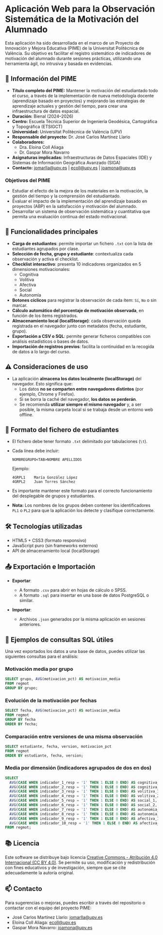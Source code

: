 # Aplicación Web para la Observación Sistemática de la Motivación del Alumnado

Esta aplicación ha sido desarrollada en el marco de un Proyecto de Innovación y Mejora Educativa (PIME) de la Universitat Politècnica de València. Su objetivo es facilitar el registro sistemático de indicadores de motivación del alumnado durante sesiones prácticas, utilizando una herramienta ágil, no intrusiva y basada en evidencias.

## 🧾 Información del PIME

- **Título completo del PIME:** Mantener la motivación del estudiantado todo el curso, a través de la implementación de nueva metodología docente (aprendizaje basado en proyectos) y mejorando las estrategias de aprendizaje actuales y gestión del tiempo, para crear una infraestructura de datos espacial.
- **Duración:** Bienal (2024–2026)
- **Centro:** Escuela Técnica Superior de Ingeniería Geodésica, Cartográfica y Topográfica (ETSIGCT)
- **Universidad:** Universitat Politècnica de València (UPV)
- **Responsable del proyecto:** Dr. José Carlos Martínez Llario
- **Colaboradores:**
  - Dra. Eloína Coll Aliaga
  - Dr. Gaspar Mora Navarro
- **Asignaturas implicadas:** Infraestructuras de Datos Espaciales (IDE) y Sistemas de Información Geográfica Avanzado (SIGA)
- **Contacto:** jomarlla@upv.es | ecoll@upv.es | joamona@upv.es

### Objetivos del PIME

- Estudiar el efecto de la mejora de los materiales en la motivación, la gestión del tiempo y la comprensión del estudiantado.
- Evaluar el impacto de la implementación del aprendizaje basado en proyectos (ABP) en la satisfacción y motivación del alumnado.
- Desarrollar un sistema de observación sistemática y cuantitativa que permita una evaluación continua del estado motivacional.

## 🚀 Funcionalidades principales

- **Carga de estudiantes**: permite importar un fichero `.txt` con la lista de estudiantes agrupados por clase.
- **Selección de fecha, grupo y estudiante**: contextualiza cada observación y activa el checklist.
- **Checklist interactivo**: presenta 10 indicadores organizados en 5 dimensiones motivacionales:
  - Cognitiva
  - Volitiva
  - Afectiva
  - Social
  - Autonomía
- **Botones cíclicos** para registrar la observación de cada ítem: `Sí`, `No` o sin marcar.
- **Cálculo automático del porcentaje de motivación observada**, en función de los ítems registrados.
- **Almacenamiento local (localStorage)**: cada observación queda registrada en el navegador junto con metadatos (fecha, estudiante, grupo).
- **Exportación a CSV o SQL**: permite generar ficheros compatibles con análisis estadísticos o bases de datos.
- **Importación de registros previos**: facilita la continuidad en la recogida de datos a lo largo del curso.

## ⚠️ Consideraciones de uso

- La aplicación **almacena los datos localmente (localStorage)** del navegador. Esto significa que:
  - Los datos **no se comparten entre navegadores distintos** (por ejemplo, Chrome y Firefox).
  - Si se borra la caché del navegador, **los datos se perderán**.
  - Se recomienda **utilizar siempre el mismo navegador** y, a ser posible, la misma carpeta local si se trabaja desde un entorno web offline.

## 📄 Formato del fichero de estudiantes

- El fichero debe tener formato `.txt` delimitado por tabulaciones (`\t`).
- Cada línea debe incluir:

  ```
  NOMBREGRUPO<TAB>NOMBRE APELLIDOS
  ```
  Ejemplo:
  ```
  4GRPL1	María González López
  4GRPL2	Juan Torres Sánchez
  ```

- Es importante mantener este formato para el correcto funcionamiento del desplegable de grupos y estudiantes.
- **Nota:** Los nombres de los grupos deben contener los identificadores `PL1` o `PL2` para que la aplicación los detecte y clasifique correctamente.

## 🛠 Tecnologías utilizadas

- HTML5 + CSS3 (formato responsivo)
- JavaScript puro (sin frameworks externos)
- API de almacenamiento local (localStorage)

## 📤 Exportación e Importación

- **Exportar**:
  - A formato `.csv` para abrir en hojas de cálculo o SPSS.
  - A formato `.sql` para insertar en una base de datos PostgreSQL o similar.

- **Importar**:
  - Archivos `.json` generados por la misma aplicación en sesiones anteriores.

## 🧪 Ejemplos de consultas SQL útiles

Una vez exportados los datos a una base de datos, puedes utilizar las siguientes consultas para el análisis:

### Motivación media por grupo
```sql
SELECT grupo, AVG(motivacion_pct) AS motivacion_media
FROM regmot
GROUP BY grupo;
```

### Evolución de la motivación por fechas
```sql
SELECT fecha, AVG(motivacion_pct) AS motivacion_media
FROM regmot
GROUP BY fecha
ORDER BY fecha;
```

### Comparación entre versiones de una misma observación
```sql
SELECT estudiante, fecha, version, motivacion_pct
FROM regmot
ORDER BY estudiante, fecha, version;
```

### Media por dimensión (indicadores agrupados de dos en dos)
```sql
SELECT 
  AVG(CASE WHEN indicador_1_resp = '1' THEN 1 ELSE 0 END) AS cognitiva_1,
  AVG(CASE WHEN indicador_2_resp = '1' THEN 1 ELSE 0 END) AS cognitiva_2,
  AVG(CASE WHEN indicador_3_resp = '1' THEN 1 ELSE 0 END) AS volitiva_1,
  AVG(CASE WHEN indicador_4_resp = '1' THEN 1 ELSE 0 END) AS volitiva_2,
  AVG(CASE WHEN indicador_5_resp = '1' THEN 1 ELSE 0 END) AS social_1,
  AVG(CASE WHEN indicador_6_resp = '1' THEN 1 ELSE 0 END) AS social_2,
  AVG(CASE WHEN indicador_7_resp = '1' THEN 1 ELSE 0 END) AS autonomia_1,
  AVG(CASE WHEN indicador_8_resp = '1' THEN 1 ELSE 0 END) AS autonomia_2,
  AVG(CASE WHEN indicador_9_resp = '1' THEN 1 ELSE 0 END) AS afectiva_1,
  AVG(CASE WHEN indicador_10_resp = '1' THEN 1 ELSE 0 END) AS afectiva_2
FROM regmot;
```

## 📚 Licencia

Este software se distribuye bajo licencia [Creative Commons - Atribución 4.0 Internacional (CC BY 4.0)](https://creativecommons.org/licenses/by/4.0/). Se permite su uso, modificación y redistribución con fines educativos y de investigación, siempre que se cite adecuadamente la autoría original.

## 📫 Contacto

Para sugerencias o mejoras, puedes escribir a través del repositorio o contactar con el equipo del proyecto PIME:
- José Carlos Martínez Llario: jomarlla@upv.es
- Eloína Coll Aliaga: ecoll@upv.es
- Gaspar Mora Navarro: joamona@upv.es

